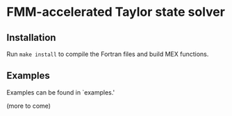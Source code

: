 # FMM-accelerated Taylor state solver

## Installation

Run `make install` to compile the Fortran files and build MEX functions.

## Examples

Examples can be found in `examples.'

(more to come)
